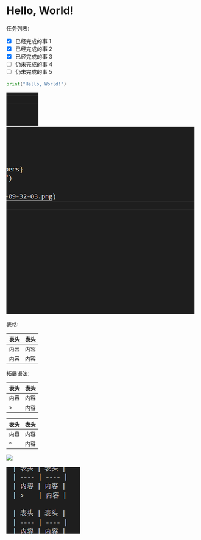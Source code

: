 # Hello, World!
任务列表:

- [x] 已经完成的事 1
- [x] 已经完成的事 2
- [x] 已经完成的事 3
- [ ] 仍未完成的事 4
- [ ] 仍未完成的事 5

```python {.line-numbers}
print("Hello, World!")
```
![](image/2022-03-03-09-32-03.png)
![](image/2022-03-03-09-32-27.png)

表格:

| 表头 | 表头 |
| ---- | ---- |
| 内容 | 内容 |
| 内容 | 内容 |

拓展语法:

| 表头 | 表头 |
| ---- | ---- |
| 内容 | 内容 |
| >    | 内容 |

| 表头 | 表头 |
| ---- | ---- |
| 内容 | 内容 |
| ^    | 内容 |![](image/2022-03-03-09-38-22.png)
![](https://pic3.58cdn.com.cn/nowater/webim/big/n_v2051b1430da2642739532bed5c01bd510.png)


![](image/2022-03-03-10-40-48.png)